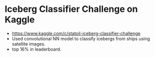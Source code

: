 # Iceberg Classifier Challenge on Kaggle
- https://www.kaggle.com/c/statoil-iceberg-classifier-challenge
- Used convolutional NN model to classify icebergs from ships using satellite images.
- top 16% in leaderboard.
